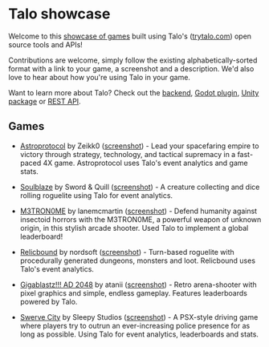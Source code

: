 # Talo showcase

Welcome to this [showcase of games](https://trytalo.com/showcase) built using Talo's ([trytalo.com](https://trytalo.com)) open source tools and APIs!

Contributions are welcome, simply follow the existing alphabetically-sorted format with a link to your game, a screenshot and a description. We'd also love to hear about how you're using Talo in your game.

Want to learn more about Talo? Check out the [backend](https://github.com/TaloDev/backend), [Godot plugin](https://github.com/TaloDev/godot), [Unity package](https://github.com/TaloDev/unity) or [REST API](https://docs.trytalo.com/docs/http/authentication).

## Games

- [Astroprotocol](https://zeikk0.itch.io/astroprotocol) by Zeikk0 ([screenshot](https://cdn.bsky.app/img/feed_fullsize/plain/did:plc:2umqligg4kd5bo6wcxpckjyc/bafkreifxfytm5mi5npaupdr4idf4wduzsfkg4ntkz7vpqsfoa3oedqiacq@jpeg)) - Lead your spacefaring empire to victory through strategy, technology, and tactical supremacy in a fast-paced 4X game. Astroprotocol uses Talo's event analytics and game stats.

- [Soulblaze](https://store.steampowered.com/app/3505230/Soulblaze) by Sword & Quill ([screenshot](https://shared.fastly.steamstatic.com/store_item_assets/steam/apps/3505230/ss_c91a487aa299c3275eeedde4600ca0718a89e328.1920x1080.jpg?t=1744184504)) - A creature collecting and dice rolling roguelite using Talo for event analytics.

- [M3TRON0ME](https://lanemcmartin.itch.io/m3tron0me) by lanemcmartin ([screenshot](https://img.itch.zone/aW1hZ2UvMzE1MDM4Mi8xODgxODQ5My5wbmc=/original/kFFd18.png)) - Defend humanity against insectoid horrors with the M3TRON0ME, a powerful weapon of unknown origin, in this stylish arcade shooter. Used Talo to implement a global leaderboard!

- [Relicbound](https://nordsoft.itch.io/relicbound) by nordsoft ([screenshot](https://img.itch.zone/aW1hZ2UvMzI5OTc3My8yMDI1MTI0Mi5wbmc=/original/eiXLh%2B.png)) - Turn-based roguelite with procedurally generated dungeons, monsters and loot. Relicbound uses Talo's event analytics.

- [Gigablastz!!! AD 2048](https://atanii.itch.io/gigablastz-ad-2048) by atanii ([screenshot](https://img.itch.zone/aW1hZ2UvMzAzNDgzMC8xODI2NjUxMC5wbmc=/original/1t2Zm0.png)) - Retro arena-shooter with pixel graphics and simple, endless gameplay. Features leaderboards powered by Talo.

- [Swerve City](https://sleepystudios.itch.io/swerve-city) by Sleepy Studios ([screenshot](https://img.itch.zone/aW1nLzg1OTQ5ODQucG5n/original/h9R2aJ.png)) - A PSX-style driving game where players try to outrun an ever-increasing police presence for as long as possible. Using Talo for event analytics, leaderboards and stats.
